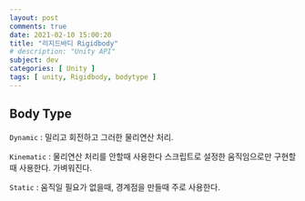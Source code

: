 ```yaml
---
layout: post
comments: true
date: 2021-02-10 15:00:20
title: "리지드바디 Rigidbody"
# description: "Unity API"
subject: dev
categories: [ Unity ]
tags: [ unity, Rigidbody, bodytype ]
---
```


## Body Type

`Dynamic` : 밀리고 회전하고 그러한 물리연산 처리.

`Kinematic` : 물리연산 처리를 안할때 사용한다 스크립트로 설정한 움직임으로만 구현할때 사용한다. 가벼워진다.

`Static` : 움직일 필요가 없을때, 경계점을 만들때 주로 사용한다.
